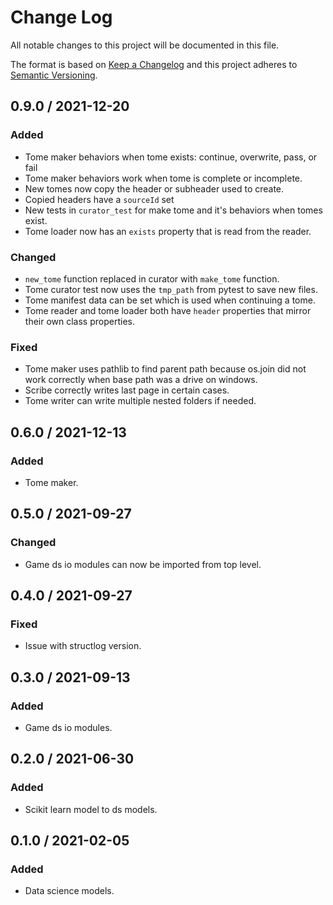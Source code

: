 # Change Log

All notable changes to this project will be documented in this file.

The format is based on [Keep a Changelog](https://keepachangelog.com/)
and this project adheres to [Semantic Versioning](https://semver.org/).

## 0.9.0 / 2021-12-20

### Added

- Tome maker behaviors when tome exists: continue, overwrite, pass, or fail
- Tome maker behaviors work when tome is complete or incomplete.
- New tomes now copy the header or subheader used to create.
- Copied headers have a `sourceId` set
- New tests in `curator_test` for make tome and it's behaviors when tomes exist.
- Tome loader now has an `exists` property that is read from the reader.

### Changed

- `new_tome` function replaced in curator with `make_tome` function.
- Tome curator test now uses the `tmp_path` from pytest to save new files.
- Tome manifest data can be set which is used when continuing a tome.
- Tome reader and tome loader both have `header` properties that mirror their own class properties.

### Fixed

- Tome maker uses pathlib to find parent path because os.join did not work correctly when base path was a drive on windows.
- Scribe correctly writes last page in certain cases.
- Tome writer can write multiple nested folders if needed.


## 0.6.0 / 2021-12-13

### Added

- Tome maker.

## 0.5.0 / 2021-09-27

### Changed

- Game ds io modules can now be imported from top level.

## 0.4.0 / 2021-09-27

### Fixed

- Issue with structlog version.

## 0.3.0 / 2021-09-13

### Added

- Game ds io modules.

## 0.2.0 / 2021-06-30

### Added

- Scikit learn model to ds models.

## 0.1.0 / 2021-02-05

### Added

- Data science models.

